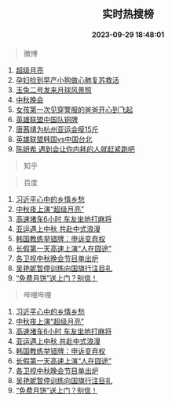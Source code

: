 <div align="center"><h2>实时热搜榜</h2><h4>2023-09-29 18:48:01</h4></div>

> 微博  

1. [超级月亮](https://s.weibo.com/weibo?q=%E8%B6%85%E7%BA%A7%E6%9C%88%E4%BA%AE&t=31&band_rank=1&Refer=top)<br />
2. [孕妇捡到早产小狗做心肺复苏救活](https://s.weibo.com/weibo?q=%23%E5%AD%95%E5%A6%87%E6%8D%A1%E5%88%B0%E6%97%A9%E4%BA%A7%E5%B0%8F%E7%8B%97%E5%81%9A%E5%BF%83%E8%82%BA%E5%A4%8D%E8%8B%8F%E6%95%91%E6%B4%BB%23&t=31&band_rank=2&Refer=top)<br />
3. [玉兔二号发来月球风景照](https://s.weibo.com/weibo?q=%23%E7%8E%89%E5%85%94%E4%BA%8C%E5%8F%B7%E5%8F%91%E6%9D%A5%E6%9C%88%E7%90%83%E9%A3%8E%E6%99%AF%E7%85%A7%23&t=31&band_rank=3&Refer=top)<br />
4. [中秋晚会](https://s.weibo.com/weibo?q=%E4%B8%AD%E7%A7%8B%E6%99%9A%E4%BC%9A&t=31&band_rank=4&Refer=top)<br />
5. [女孩第一次见穿警服的爸爸开心到飞起](https://s.weibo.com/weibo?q=%23%E5%A5%B3%E5%AD%A9%E7%AC%AC%E4%B8%80%E6%AC%A1%E8%A7%81%E7%A9%BF%E8%AD%A6%E6%9C%8D%E7%9A%84%E7%88%B8%E7%88%B8%E5%BC%80%E5%BF%83%E5%88%B0%E9%A3%9E%E8%B5%B7%23&t=31&band_rank=5&Refer=top)<br />
6. [英雄联盟中国队铜牌](https://s.weibo.com/weibo?q=%23%E8%8B%B1%E9%9B%84%E8%81%94%E7%9B%9F%E4%B8%AD%E5%9B%BD%E9%98%9F%E9%93%9C%E7%89%8C%23&t=31&band_rank=6&Refer=top)<br />
7. [唐茜靖为杭州亚运会瘦15斤](https://s.weibo.com/weibo?q=%23%E5%94%90%E8%8C%9C%E9%9D%96%E4%B8%BA%E6%9D%AD%E5%B7%9E%E4%BA%9A%E8%BF%90%E4%BC%9A%E7%98%A615%E6%96%A4%23&t=31&band_rank=7&Refer=top)<br />
8. [英雄联盟韩国vs中国台北](https://s.weibo.com/weibo?q=%E8%8B%B1%E9%9B%84%E8%81%94%E7%9B%9F%E9%9F%A9%E5%9B%BDvs%E4%B8%AD%E5%9B%BD%E5%8F%B0%E5%8C%97&t=31&band_rank=8&Refer=top)<br />
9. [陈妍希 遇到会让你内耗的人就赶紧跑吧](https://s.weibo.com/weibo?q=%E9%99%88%E5%A6%8D%E5%B8%8C%20%E9%81%87%E5%88%B0%E4%BC%9A%E8%AE%A9%E4%BD%A0%E5%86%85%E8%80%97%E7%9A%84%E4%BA%BA%E5%B0%B1%E8%B5%B6%E7%B4%A7%E8%B7%91%E5%90%A7&t=31&band_rank=9&Refer=top)<br />

> 知乎  


> 百度  

1. [习近平心中的乡情乡愁](https://www.baidu.com/s?wd=%E4%B9%A0%E8%BF%91%E5%B9%B3%E5%BF%83%E4%B8%AD%E7%9A%84%E4%B9%A1%E6%83%85%E4%B9%A1%E6%84%81&sa=fyb_news&rsv_dl=fyb_news)<br />
2. [中秋夜上演“超级月亮”](https://www.baidu.com/s?wd=%E4%B8%AD%E7%A7%8B%E5%A4%9C%E4%B8%8A%E6%BC%94%E2%80%9C%E8%B6%85%E7%BA%A7%E6%9C%88%E4%BA%AE%E2%80%9D&sa=fyb_news&rsv_dl=fyb_news)<br />
3. [高速堵车6小时 车友坐地打麻将](https://www.baidu.com/s?wd=%E9%AB%98%E9%80%9F%E5%A0%B5%E8%BD%A66%E5%B0%8F%E6%97%B6+%E8%BD%A6%E5%8F%8B%E5%9D%90%E5%9C%B0%E6%89%93%E9%BA%BB%E5%B0%86&sa=fyb_news&rsv_dl=fyb_news)<br />
4. [亚运遇上中秋 共赴中式浪漫](https://www.baidu.com/s?wd=%E4%BA%9A%E8%BF%90%E9%81%87%E4%B8%8A%E4%B8%AD%E7%A7%8B+%E5%85%B1%E8%B5%B4%E4%B8%AD%E5%BC%8F%E6%B5%AA%E6%BC%AB&sa=fyb_news&rsv_dl=fyb_news)<br />
5. [韩国教练举错牌：申诉变弃权](https://www.baidu.com/s?wd=%E9%9F%A9%E5%9B%BD%E6%95%99%E7%BB%83%E4%B8%BE%E9%94%99%E7%89%8C%EF%BC%9A%E7%94%B3%E8%AF%89%E5%8F%98%E5%BC%83%E6%9D%83&sa=fyb_news&rsv_dl=fyb_news)<br />
6. [长假第一天高速上演“人在囧途”](https://www.baidu.com/s?wd=%E9%95%BF%E5%81%87%E7%AC%AC%E4%B8%80%E5%A4%A9%E9%AB%98%E9%80%9F%E4%B8%8A%E6%BC%94%E2%80%9C%E4%BA%BA%E5%9C%A8%E5%9B%A7%E9%80%94%E2%80%9D&sa=fyb_news&rsv_dl=fyb_news)<br />
7. [各卫视中秋晚会节目单出炉](https://www.baidu.com/s?wd=%E5%90%84%E5%8D%AB%E8%A7%86%E4%B8%AD%E7%A7%8B%E6%99%9A%E4%BC%9A%E8%8A%82%E7%9B%AE%E5%8D%95%E5%87%BA%E7%82%89&sa=fyb_news&rsv_dl=fyb_news)<br />
8. [吴艳妮暂停训练向国旗行注目礼](https://www.baidu.com/s?wd=%E5%90%B4%E8%89%B3%E5%A6%AE%E6%9A%82%E5%81%9C%E8%AE%AD%E7%BB%83%E5%90%91%E5%9B%BD%E6%97%97%E8%A1%8C%E6%B3%A8%E7%9B%AE%E7%A4%BC&sa=fyb_news&rsv_dl=fyb_news)<br />
9. [“免费月饼”送上门？别信！](https://www.baidu.com/s?wd=%E2%80%9C%E5%85%8D%E8%B4%B9%E6%9C%88%E9%A5%BC%E2%80%9D%E9%80%81%E4%B8%8A%E9%97%A8%EF%BC%9F%E5%88%AB%E4%BF%A1%EF%BC%81&sa=fyb_news&rsv_dl=fyb_news)<br />

> 哔哩哔哩  

1. [习近平心中的乡情乡愁](https://www.baidu.com/s?wd=%E4%B9%A0%E8%BF%91%E5%B9%B3%E5%BF%83%E4%B8%AD%E7%9A%84%E4%B9%A1%E6%83%85%E4%B9%A1%E6%84%81&sa=fyb_news&rsv_dl=fyb_news)<br />
2. [中秋夜上演“超级月亮”](https://www.baidu.com/s?wd=%E4%B8%AD%E7%A7%8B%E5%A4%9C%E4%B8%8A%E6%BC%94%E2%80%9C%E8%B6%85%E7%BA%A7%E6%9C%88%E4%BA%AE%E2%80%9D&sa=fyb_news&rsv_dl=fyb_news)<br />
3. [高速堵车6小时 车友坐地打麻将](https://www.baidu.com/s?wd=%E9%AB%98%E9%80%9F%E5%A0%B5%E8%BD%A66%E5%B0%8F%E6%97%B6+%E8%BD%A6%E5%8F%8B%E5%9D%90%E5%9C%B0%E6%89%93%E9%BA%BB%E5%B0%86&sa=fyb_news&rsv_dl=fyb_news)<br />
4. [亚运遇上中秋 共赴中式浪漫](https://www.baidu.com/s?wd=%E4%BA%9A%E8%BF%90%E9%81%87%E4%B8%8A%E4%B8%AD%E7%A7%8B+%E5%85%B1%E8%B5%B4%E4%B8%AD%E5%BC%8F%E6%B5%AA%E6%BC%AB&sa=fyb_news&rsv_dl=fyb_news)<br />
5. [韩国教练举错牌：申诉变弃权](https://www.baidu.com/s?wd=%E9%9F%A9%E5%9B%BD%E6%95%99%E7%BB%83%E4%B8%BE%E9%94%99%E7%89%8C%EF%BC%9A%E7%94%B3%E8%AF%89%E5%8F%98%E5%BC%83%E6%9D%83&sa=fyb_news&rsv_dl=fyb_news)<br />
6. [长假第一天高速上演“人在囧途”](https://www.baidu.com/s?wd=%E9%95%BF%E5%81%87%E7%AC%AC%E4%B8%80%E5%A4%A9%E9%AB%98%E9%80%9F%E4%B8%8A%E6%BC%94%E2%80%9C%E4%BA%BA%E5%9C%A8%E5%9B%A7%E9%80%94%E2%80%9D&sa=fyb_news&rsv_dl=fyb_news)<br />
7. [各卫视中秋晚会节目单出炉](https://www.baidu.com/s?wd=%E5%90%84%E5%8D%AB%E8%A7%86%E4%B8%AD%E7%A7%8B%E6%99%9A%E4%BC%9A%E8%8A%82%E7%9B%AE%E5%8D%95%E5%87%BA%E7%82%89&sa=fyb_news&rsv_dl=fyb_news)<br />
8. [吴艳妮暂停训练向国旗行注目礼](https://www.baidu.com/s?wd=%E5%90%B4%E8%89%B3%E5%A6%AE%E6%9A%82%E5%81%9C%E8%AE%AD%E7%BB%83%E5%90%91%E5%9B%BD%E6%97%97%E8%A1%8C%E6%B3%A8%E7%9B%AE%E7%A4%BC&sa=fyb_news&rsv_dl=fyb_news)<br />
9. [“免费月饼”送上门？别信！](https://www.baidu.com/s?wd=%E2%80%9C%E5%85%8D%E8%B4%B9%E6%9C%88%E9%A5%BC%E2%80%9D%E9%80%81%E4%B8%8A%E9%97%A8%EF%BC%9F%E5%88%AB%E4%BF%A1%EF%BC%81&sa=fyb_news&rsv_dl=fyb_news)<br />
